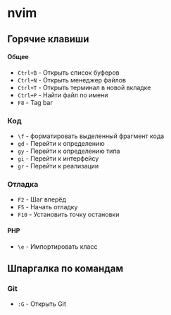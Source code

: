 # nvim

## Горячие клавиши

#### Общее
* `Ctrl+B` - Открыть список буферов
* `Ctrl+N` - Открыть менеджер файлов
* `Ctrl+T` - Открыть терминал в новой вкладке
* `Ctrl+P` - Найти файл по имени
* `F8` - Tag bar

### Код
* `\f` - форматировать выделенный фрагмент кода
* `gd` - Перейти к определению
* `gy` - Перейти к определению типа
* `gi` - Перейти к интерфейсу
* `gr` - Перейти к реализации

### Отладка
* `F2` - Шаг вперёд
* `F5` - Начать отладку
* `F10` - Установить точку остановки

#### PHP
* `\e` -  Импортировать класс

## Шпаргалка по командам

### Git
* `:G` - Открыть Git
